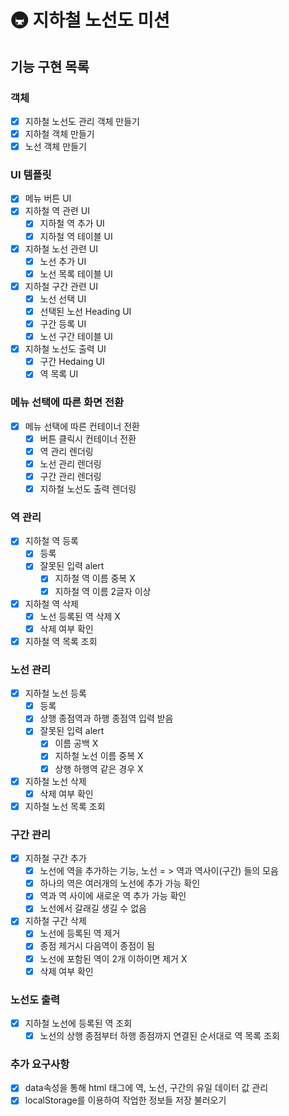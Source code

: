 # 🚇 지하철 노선도 미션

## 기능 구현 목록

### 객체
- [X] 지하철 노선도 관리 객체 만들기
- [X] 지하철 객체 만들기
- [X] 노선 객체 만들기

### UI 템플릿
- [X] 메뉴 버튼 UI
- [X] 지하철 역 관련 UI
  - [X] 지하철 역 추가 UI
  - [X] 지하철 역 테이블 UI
- [X] 지하철 노선 관련 UI
  - [X] 노선 추가 UI
  - [X] 노선 목록 테이블 UI
- [X] 지하철 구간 관련 UI
  - [X] 노선 선택 UI
  - [X] 선택된 노선 Heading UI
  - [X] 구간 등록 UI
  - [X] 노선 구간 테이블 UI
- [X] 지하철 노선도 출력 UI
  - [X] 구간 Hedaing UI
  - [X] 역 목록 UI 

### 메뉴 선택에 따른 화면 전환
- [X] 메뉴 선택에 따른 컨테이너 전환
  - [X] 버튼 클릭시 컨테이너 전환
  - [X] 역 관리 렌더링
  - [X] 노선 관리 렌더링
  - [X] 구간 관리 렌더링
  - [X] 지하철 노선도 출력 렌더링

### 역 관리
- [X] 지하철 역 등록
  - [X] 등록
  - [X] 잘못된 입력 alert
    - [X] 지하철 역 이름 중복 X
    - [X] 지하철 역 이름 2글자 이상
- [X] 지하철 역 삭제
  - [X] 노선 등록된 역 삭제 X
  - [X] 삭제 여부 확인 
- [X] 지하철 역 목록 조회

### 노선 관리
- [X] 지하철 노선 등록
  - [X] 등록
  - [X] 상행 종점역과 하행 종점역 입력 받음
  - [X] 잘못된 입력 alert
    - [X] 이름 공백 X
    - [X] 지하철 노선 이름 중복 X
    - [X] 상행 하행역 같은 경우 X
- [X] 지하철 노선 삭제
  - [X] 삭제 여부 확인 
- [X] 지하철 노선 목록 조회

### 구간 관리
- [X] 지하철 구간 추가
  - [X] 노선에 역을 추가하는 기능, 노선 = > 역과 역사이(구간) 들의 모음 
  - [X] 하나의 역은 여러개의 노선에 추가 가능 확인
  - [X] 역과 역 사이에 새로운 역 추가 가능 확인
  - [X] 노선에서 갈래길 생길 수 없음
- [X] 지하철 구간 삭제
  - [X] 노선에 등록된 역 제거
  - [X] 종점 제거시 다음역이 종점이 됨
  - [X] 노선에 포함된 역이 2개 이하이면 제거 X
  - [X] 삭제 여부 확인 

### 노선도 출력
- [X] 지하철 노선에 등록된 역 조회
  - [X] 노선의 상행 종점부터 하행 종점까지 연결된 순서대로 역 목록 조회

### 추가 요구사항
- [X] data속성을 통해 html 태그에 역, 노선, 구간의 유일 데이터 값 관리
- [X] localStorage를 이용하여 작업한 정보들 저장 불러오기
